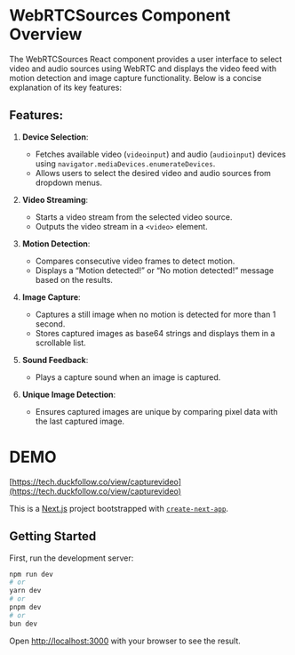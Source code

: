 # WebRTCSources Component Overview

The WebRTCSources React component provides a user interface to select video and audio sources using WebRTC and displays the video feed with motion detection and image capture functionality. Below is a concise explanation of its key features:

## Features:
1. **Device Selection**:
   - Fetches available video (`videoinput`) and audio (`audioinput`) devices using `navigator.mediaDevices.enumerateDevices`.
   - Allows users to select the desired video and audio sources from dropdown menus.
   
2. **Video Streaming**:
   - Starts a video stream from the selected video source.
   - Outputs the video stream in a `<video>` element.

3. **Motion Detection**:
   - Compares consecutive video frames to detect motion.
   - Displays a “Motion detected!” or “No motion detected!” message based on the results.

4. **Image Capture**:
   - Captures a still image when no motion is detected for more than 1 second.
   - Stores captured images as base64 strings and displays them in a scrollable list.

5. **Sound Feedback**:
   - Plays a capture sound when an image is captured.

6. **Unique Image Detection**:
   - Ensures captured images are unique by comparing pixel data with the last captured image.


# DEMO
[https://tech.duckfollow.co/view/capturevideo](https://tech.duckfollow.co/view/capturevideo)

This is a [Next.js](https://nextjs.org) project bootstrapped with [`create-next-app`](https://nextjs.org/docs/app/api-reference/cli/create-next-app).

## Getting Started

First, run the development server:

```bash
npm run dev
# or
yarn dev
# or
pnpm dev
# or
bun dev
```

Open [http://localhost:3000](http://localhost:3000) with your browser to see the result.